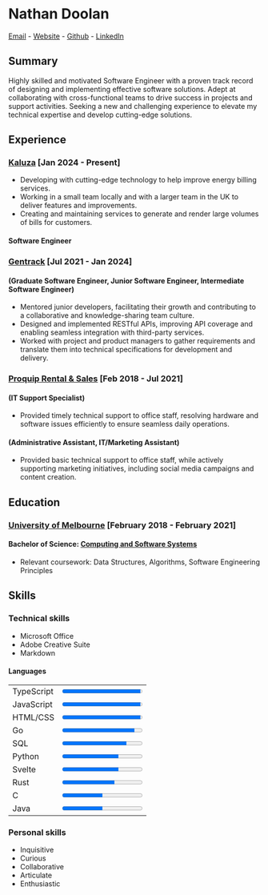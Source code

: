 # Nathan Doolan

[Email][email] - [Website][website] - [Github][github] - [LinkedIn][linkedin]

## Summary

Highly skilled and motivated Software Engineer with a proven track record of designing and implementing effective software solutions. Adept at collaborating with cross-functional teams to drive success in projects and support activities. Seeking a new and challenging experience to elevate my technical expertise and develop cutting-edge solutions.

## Experience

### [Kaluza][kaluza] [Jan 2024 - Present]

- Developing with cutting-edge technology to help improve energy billing services.
- Working in a small team locally and with a larger team in the UK to deliver features and improvements.
- Creating and maintaining services to generate and render large volumes of bills for customers.

#### Software Engineer

### [Gentrack][gentrack] [Jul 2021 - Jan 2024]

#### (Graduate Software Engineer, Junior Software Engineer, Intermediate Software Engineer)

-   Mentored junior developers, facilitating their growth and contributing to a collaborative and knowledge-sharing team culture.
-   Designed and implemented RESTful APIs, improving API coverage and enabling seamless integration with third-party services.
-   Worked with project and product managers to gather requirements and translate them into technical specifications for development and delivery.

### [Proquip Rental & Sales][proquip] [Feb 2018 - Jul 2021]

#### (IT Support Specialist)

-   Provided timely technical support to office staff, resolving hardware and software issues efficiently to ensure seamless daily operations.

#### (Administrative Assistant, IT/Marketing Assistant)

-   Provided basic technical support to office staff, while actively supporting marketing initiatives, including social media campaigns and content creation.

## Education

### [University of Melbourne][unimelb] [February 2018 - February 2021]

#### Bachelor of Science: [Computing and Software Systems][bachelor_of_science]

-   Relevant coursework: Data Structures, Algorithms, Software Engineering Principles

## Skills

### Technical skills

-   Microsoft Office
-   Adobe Creative Suite
-   Markdown

#### Languages

|            |                         |
| ---------- | ----------------------- |
| TypeScript | <progress value="0.98"> |
| JavaScript | <progress value="0.98"> |
| HTML/CSS   | <progress value="0.98"> |
| Go         | <progress value="0.90"> |
| SQL        | <progress value="0.80"> |
| Python     | <progress value="0.70"> |
| Svelte     | <progress value="0.70"> |
| Rust       | <progress value="0.65"> |
| C          | <progress value="0.50"> |
| Java       | <progress value="0.50"> |

### Personal skills

-   Inquisitive
-   Curious
-   Collaborative
-   Articulate
-   Enthusiastic

[email]: mailto:mail@doolan.dev "My Email"
[website]: https://n.doolan.dev "My Website"
[github]: https://github.com/NDoolan360 "My Github"
[linkedin]: https://www.linkedin.com/in/nathan-doolan-835a13171 "My LinkedIn"
[kaluza]: https://kaluza.com "Kaluza"
[gentrack]: https://gentrack.com "Gentrack"
[proquip]: https://pqrs.com.au "Proquip Rental and Sales"
[unimelb]: https://www.unimelb.edu.au "Universoty of Melbourne"
[bachelor_of_science]: https://study.unimelb.edu.au/find/courses/major/computing-and-software-systems "Bachelor of Science"
